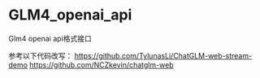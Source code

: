 # GLM4_openai_api
Glm4 openai api格式接口


参考以下代码改写：
https://github.com/TylunasLi/ChatGLM-web-stream-demo
https://github.com/NCZkevin/chatglm-web
